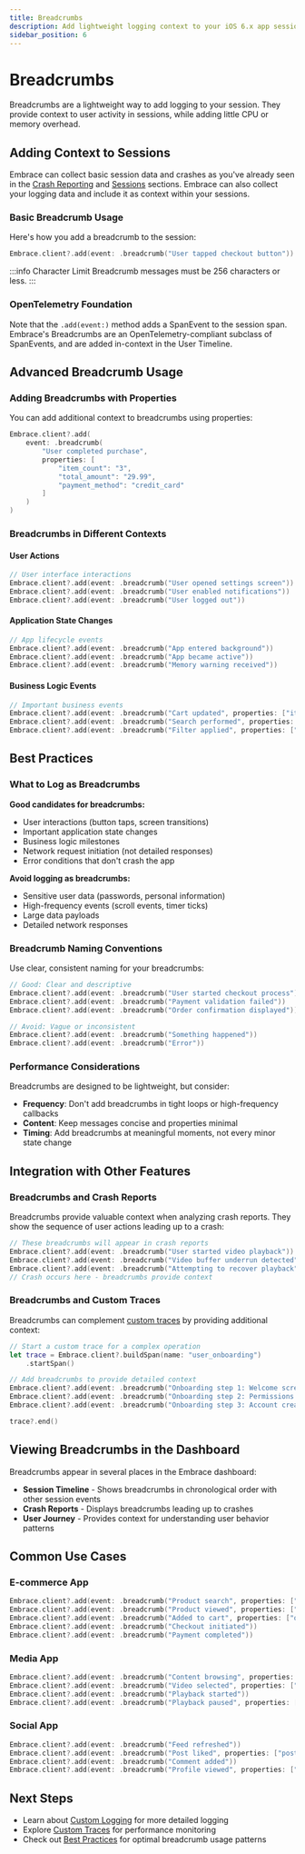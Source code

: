 ```yaml
---
title: Breadcrumbs
description: Add lightweight logging context to your iOS 6.x app sessions with breadcrumbs
sidebar_position: 6
---
```


# Breadcrumbs

Breadcrumbs are a lightweight way to add logging to your session. They provide context to user activity in sessions, while adding little CPU or memory overhead.

## Adding Context to Sessions

Embrace can collect basic session data and crashes as you've already seen in the [Crash Reporting](/ios/6x/manual-instrumentation/crash-reporting) and [Sessions](/ios/6x/core-concepts/sessions) sections. Embrace can also collect your logging data and include it as context within your sessions.

### Basic Breadcrumb Usage

Here's how you add a breadcrumb to the session:

```swift
Embrace.client?.add(event: .breadcrumb("User tapped checkout button"))
```

:::info Character Limit
Breadcrumb messages must be 256 characters or less.
:::

### OpenTelemetry Foundation

Note that the `.add(event:)` method adds a SpanEvent to the session span. Embrace's Breadcrumbs are an OpenTelemetry-compliant subclass of SpanEvents, and are added in-context in the User Timeline.

## Advanced Breadcrumb Usage

### Adding Breadcrumbs with Properties

You can add additional context to breadcrumbs using properties:

```swift
Embrace.client?.add(
    event: .breadcrumb(
        "User completed purchase",
        properties: [
            "item_count": "3",
            "total_amount": "29.99",
            "payment_method": "credit_card"
        ]
    )
)
```

### Breadcrumbs in Different Contexts

#### User Actions
```swift
// User interface interactions
Embrace.client?.add(event: .breadcrumb("User opened settings screen"))
Embrace.client?.add(event: .breadcrumb("User enabled notifications"))
Embrace.client?.add(event: .breadcrumb("User logged out"))
```

#### Application State Changes
```swift
// App lifecycle events
Embrace.client?.add(event: .breadcrumb("App entered background"))
Embrace.client?.add(event: .breadcrumb("App became active"))
Embrace.client?.add(event: .breadcrumb("Memory warning received"))
```

#### Business Logic Events
```swift
// Important business events
Embrace.client?.add(event: .breadcrumb("Cart updated", properties: ["items": "5"]))
Embrace.client?.add(event: .breadcrumb("Search performed", properties: ["query": "running shoes"]))
Embrace.client?.add(event: .breadcrumb("Filter applied", properties: ["category": "electronics"]))
```

## Best Practices

### What to Log as Breadcrumbs

**Good candidates for breadcrumbs:**
- User interactions (button taps, screen transitions)
- Important application state changes
- Business logic milestones
- Network request initiation (not detailed responses)
- Error conditions that don't crash the app

**Avoid logging as breadcrumbs:**
- Sensitive user data (passwords, personal information)
- High-frequency events (scroll events, timer ticks)
- Large data payloads
- Detailed network responses

### Breadcrumb Naming Conventions

Use clear, consistent naming for your breadcrumbs:

```swift
// Good: Clear and descriptive
Embrace.client?.add(event: .breadcrumb("User started checkout process"))
Embrace.client?.add(event: .breadcrumb("Payment validation failed"))
Embrace.client?.add(event: .breadcrumb("Order confirmation displayed"))

// Avoid: Vague or inconsistent
Embrace.client?.add(event: .breadcrumb("Something happened"))
Embrace.client?.add(event: .breadcrumb("Error"))
```

### Performance Considerations

Breadcrumbs are designed to be lightweight, but consider:

- **Frequency**: Don't add breadcrumbs in tight loops or high-frequency callbacks
- **Content**: Keep messages concise and properties minimal
- **Timing**: Add breadcrumbs at meaningful moments, not every minor state change

## Integration with Other Features

### Breadcrumbs and Crash Reports

Breadcrumbs provide valuable context when analyzing crash reports. They show the sequence of user actions leading up to a crash:

```swift
// These breadcrumbs will appear in crash reports
Embrace.client?.add(event: .breadcrumb("User started video playback"))
Embrace.client?.add(event: .breadcrumb("Video buffer underrun detected"))
Embrace.client?.add(event: .breadcrumb("Attempting to recover playback"))
// Crash occurs here - breadcrumbs provide context
```

### Breadcrumbs and Custom Traces

Breadcrumbs can complement [custom traces](/ios/6x/manual-instrumentation/custom-traces) by providing additional context:

```swift
// Start a custom trace for a complex operation
let trace = Embrace.client?.buildSpan(name: "user_onboarding")
    .startSpan()

// Add breadcrumbs to provide detailed context
Embrace.client?.add(event: .breadcrumb("Onboarding step 1: Welcome screen"))
Embrace.client?.add(event: .breadcrumb("Onboarding step 2: Permissions requested"))
Embrace.client?.add(event: .breadcrumb("Onboarding step 3: Account creation"))

trace?.end()
```

## Viewing Breadcrumbs in the Dashboard

Breadcrumbs appear in several places in the Embrace dashboard:

- **Session Timeline** - Shows breadcrumbs in chronological order with other session events
- **Crash Reports** - Displays breadcrumbs leading up to crashes
- **User Journey** - Provides context for understanding user behavior patterns

## Common Use Cases

### E-commerce App
```swift
Embrace.client?.add(event: .breadcrumb("Product search", properties: ["category": "shoes"]))
Embrace.client?.add(event: .breadcrumb("Product viewed", properties: ["product_id": "12345"]))
Embrace.client?.add(event: .breadcrumb("Added to cart", properties: ["quantity": "1"]))
Embrace.client?.add(event: .breadcrumb("Checkout initiated"))
Embrace.client?.add(event: .breadcrumb("Payment completed"))
```

### Media App
```swift
Embrace.client?.add(event: .breadcrumb("Content browsing", properties: ["section": "trending"]))
Embrace.client?.add(event: .breadcrumb("Video selected", properties: ["duration": "120s"]))
Embrace.client?.add(event: .breadcrumb("Playback started"))
Embrace.client?.add(event: .breadcrumb("Playback paused", properties: ["position": "45s"]))
```

### Social App
```swift
Embrace.client?.add(event: .breadcrumb("Feed refreshed"))
Embrace.client?.add(event: .breadcrumb("Post liked", properties: ["post_type": "image"]))
Embrace.client?.add(event: .breadcrumb("Comment added"))
Embrace.client?.add(event: .breadcrumb("Profile viewed", properties: ["user_type": "friend"]))
```

## Next Steps

- Learn about [Custom Logging](/ios/6x/manual-instrumentation/custom-logging) for more detailed logging
- Explore [Custom Traces](/ios/6x/manual-instrumentation/custom-traces) for performance monitoring
- Check out [Best Practices](/ios/6x/best-practices/common-patterns) for optimal breadcrumb usage patterns
